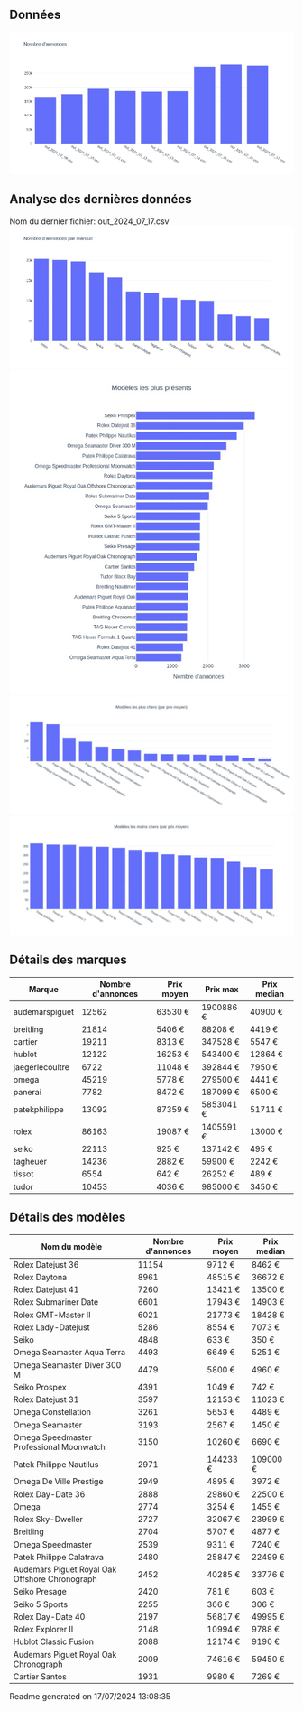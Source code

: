 
## Données
![image](./out/count_per_day.jpeg)

## Analyse des dernières données
Nom du dernier fichier: out_2024_07_17.csv
![image](./out/count_per_brand.jpeg)
![image](./out/count_per_name.jpeg)
![image](./out/avg_price_per_name_desc.jpeg)
![image](./out/avg_price_per_name_asc.jpeg)

## Détails des marques
|Marque|Nombre d'annonces|Prix moyen|Prix max|Prix median|
|------|-----------------|----------|--------|-----------|
|audemarspiguet|12562|63530 €|1900886 €|40900 €| 
|breitling|21814|5406 €|88208 €|4419 €| 
|cartier|19211|8313 €|347528 €|5547 €| 
|hublot|12122|16253 €|543400 €|12864 €| 
|jaegerlecoultre|6722|11048 €|392844 €|7950 €| 
|omega|45219|5778 €|279500 €|4441 €| 
|panerai|7782|8472 €|187099 €|6500 €| 
|patekphilippe|13092|87359 €|5853041 €|51711 €| 
|rolex|86163|19087 €|1405591 €|13000 €| 
|seiko|22113|925 €|137142 €|495 €| 
|tagheuer|14236|2882 €|59900 €|2242 €| 
|tissot|6554|642 €|26252 €|489 €| 
|tudor|10453|4036 €|985000 €|3450 €| 

## Détails des modèles
Nom du modèle|Nombre d'annonces|Prix moyen|Prix median|
|-------------|-----------------|----------|-----------|
|Rolex Datejust 36|11154|9712 €|8462 €| 
|Rolex Daytona|8961|48515 €|36672 €| 
|Rolex Datejust 41|7260|13421 €|13500 €| 
|Rolex Submariner Date|6601|17943 €|14903 €| 
|Rolex GMT-Master II|6021|21773 €|18428 €| 
|Rolex Lady-Datejust|5286|8554 €|7073 €| 
|Seiko|4848|633 €|350 €| 
|Omega Seamaster Aqua Terra|4493|6649 €|5251 €| 
|Omega Seamaster Diver 300 M|4479|5800 €|4960 €| 
|Seiko Prospex|4391|1049 €|742 €| 
|Rolex Datejust 31|3597|12153 €|11023 €| 
|Omega Constellation|3261|5653 €|4489 €| 
|Omega Seamaster|3193|2567 €|1450 €| 
|Omega Speedmaster Professional Moonwatch|3150|10260 €|6690 €| 
|Patek Philippe Nautilus|2971|144233 €|109000 €| 
|Omega De Ville Prestige|2949|4895 €|3972 €| 
|Rolex Day-Date 36|2888|29860 €|22500 €| 
|Omega|2774|3254 €|1455 €| 
|Rolex Sky-Dweller|2727|32067 €|23999 €| 
|Breitling|2704|5707 €|4877 €| 
|Omega Speedmaster|2539|9311 €|7240 €| 
|Patek Philippe Calatrava|2480|25847 €|22499 €| 
|Audemars Piguet Royal Oak Offshore Chronograph|2452|40285 €|33776 €| 
|Seiko Presage|2420|781 €|603 €| 
|Seiko 5 Sports|2255|366 €|306 €| 
|Rolex Day-Date 40|2197|56817 €|49995 €| 
|Rolex Explorer II|2148|10994 €|9788 €| 
|Hublot Classic Fusion|2088|12174 €|9190 €| 
|Audemars Piguet Royal Oak Chronograph|2009|74616 €|59450 €| 
|Cartier Santos|1931|9980 €|7269 €| 


 Readme generated on 17/07/2024 13:08:35
